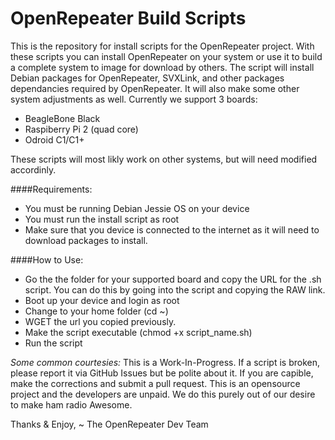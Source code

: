 OpenRepeater Build Scripts
=======
This is the repository for install scripts for the OpenRepeater project. With these scripts you can install OpenRepeater on your system or use it to build a complete system to image for download by others. The script will install Debian packages for OpenRepeater, SVXLink, and other packages dependancies required by OpenRepeater. It will also make some other system adjustments as well. Currently we support 3 boards:
* BeagleBone Black
* Raspiberry Pi 2 (quad core)
* Odroid C1/C1+

These scripts will most likly work on other systems, but will need modified accordinly.

####Requirements: 
* You must be running Debian Jessie OS on your device
* You must run the install script as root
* Make sure that you device is connected to the internet as it will need to download packages to install.

####How to Use: 
* Go the the folder for your supported board and copy the URL for the .sh script. You can do this by going into the script and copying the RAW link.
* Boot up your device and login as root
* Change to your home folder (cd ~)
* WGET the url you copied previously.
* Make the script executable (chmod +x script_name.sh)
* Run the script

*Some common courtesies:* This is a Work-In-Progress. If a script is broken, please report it via GitHub Issues but be polite about it. If you are capible, make the corrections and submit a pull request. This is an opensource project and the developers are unpaid. We do this purely out of our desire to make ham radio Awesome.

Thanks & Enjoy,
~ The OpenRepeater Dev Team

